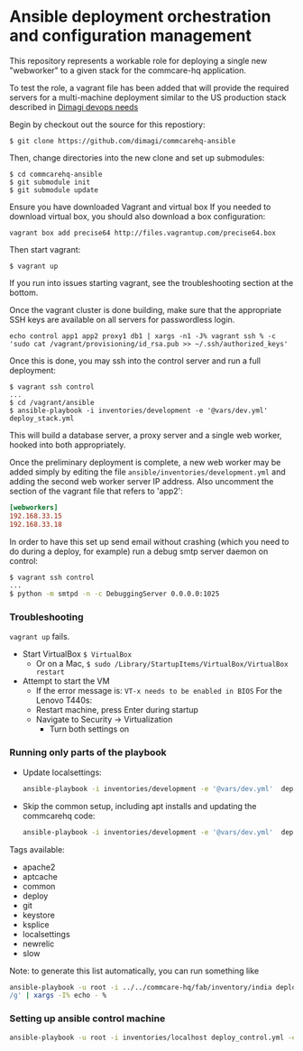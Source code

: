 # Ansible deployment orchestration and configuration management

This repository represents a workable role for deploying a single new
"webworker" to a given stack for the commcare-hq application.

To test the role, a vagrant file has been added that will provide the required
servers for a multi-machine deployment similar to the US production stack
described in
[Dimagi devops needs](https://docs.google.com/document/d/1tQFDC56SU8N1M-1abDWpnQKti2zYroTPBC2EmeIM8SA/pub)

Begin by checkout out the source for this repostiory:

```
$ git clone https://github.com/dimagi/commcarehq-ansible
```

Then, change directories into the new clone and set up submodules:

```
$ cd commcarehq-ansible
$ git submodule init
$ git submodule update
```

Ensure you have downloaded Vagrant and virtual box
If you needed to download virtual box, you should also download a box configuration:
```
vagrant box add precise64 http://files.vagrantup.com/precise64.box
```

Then start vagrant:

```
$ vagrant up
```
If you run into issues starting vagrant, see the troubleshooting section at the bottom.

Once the vagrant cluster is done building, make sure that the appropriate SSH keys are available on all servers for passwordless login.

```
echo control app1 app2 proxy1 db1 | xargs -n1 -J% vagrant ssh % -c 'sudo cat /vagrant/provisioning/id_rsa.pub >> ~/.ssh/authorized_keys'
```

Once this is done, you may ssh into the control server and run a full deployment:

```
$ vagrant ssh control
...
$ cd /vagrant/ansible
$ ansible-playbook -i inventories/development -e '@vars/dev.yml' deploy_stack.yml
```

This will build a database server, a proxy server and a single web worker,
hooked into both appropriately.

Once the preliminary deployment is complete, a new web worker may be added
simply by editing the file `ansible/inventories/development.yml` and adding the second
web worker server IP address. Also uncomment the section of the vagrant file that refers to 'app2':

```ini
[webworkers]
192.168.33.15
192.168.33.18
```

In order to have this set up send email without crashing
(which you need to do during a deploy, for example)
run a debug smtp server daemon on control:

```bash
$ vagrant ssh control
...
$ python -m smtpd -n -c DebuggingServer 0.0.0.0:1025
```

### Troubleshooting

`vagrant up` fails.
* Start VirtualBox `$ VirtualBox`
  * Or on a Mac, `$ sudo /Library/StartupItems/VirtualBox/VirtualBox restart`
* Attempt to start the VM
  * If the error message is: `VT-x needs to be enabled in BIOS`
For the Lenovo T440s: 
  * Restart machine, press Enter during startup
  * Navigate to Security -> Virtualization
    * Turn both settings on


### Running only parts of the playbook

- Update localsettings:
  ```bash
  ansible-playbook -i inventories/development -e '@vars/dev.yml'  deploy_stack.yml --tags=localsettings
  ```
- Skip the common setup, including apt installs and updating the commcarehq code:
  ```bash
  ansible-playbook -i inventories/development -e '@vars/dev.yml'  deploy_stack.yml --skip-tags=common
  ```

Tags available:

- apache2
- aptcache
- common
- deploy
- git
- keystore
- ksplice
- localsettings
- newrelic
- slow

Note: to generate this list automatically, you can run something like

```bash
ansible-playbook -u root -i ../../commcare-hq/fab/inventory/india deploy_stack.yml -e "@../config/india/india.yml" --tags= | sed 's/ERROR: tag(s) not found in playbook: .  possible values: //g' | sed 's/,/\
/g' | xargs -I% echo - %
```


### Setting up ansible control machine

```bash
ansible-playbook -u root -i inventories/localhost deploy_control.yml -e "@../config/$ENV/$ENV.yml" --ask-sudo-pass
```
